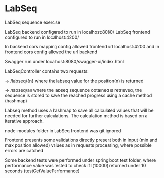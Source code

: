 # LabSeq
LabSeq sequence exercise

LabSeq backend configured to run in localhost:8080/
LabSeq frontend configured to run in localhost:4200/

In backend cors mapping config allowed frontend url localhost:4200 and in frontend cors config allowed the url backend

Swagger run under localhost:8080/swagger-ui/index.html

LabSeqController contains two requests:

-> <url>/labseq/{n} where the labseq value for the position(n) is returned

-> <url>/labseq/all where the labseq sequence obtained is retrieved, the sequence is stored to save the reached progress using a cache method (hashmap)

Labseq method uses a hashmap to save all calculated values that will be needed for further calculations. The calculation method is based on a iterative approach.

node-modules folder in LabSeq frontend was git ignored

Frontend presents some validations directly present both in input (min and max position allowed) values as in requests processing, where possible errors are catched

Some backend tests were performed under spring boot test folder, where performance value was tested to check if l(10000) returned under 10 seconds (testGetValuePerformance)

